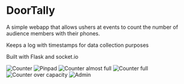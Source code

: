 # DoorTally
A simple webapp that allows ushers at events to count the number of audience members with their phones.

Keeps a log with timestamps for data collection purposes

Built with Flask and socket.io

![Counter](./.readme/counter.png)
![Pinpad](./.readme/pinpad.png)
![Counter almost full](./.readme/counterwarn.png)
![Counter full](./.readme/counterwarn2.png)
![Counter over capacity](./.readme/counterwarn3.png)
![Admin](./.readme/admin.png)